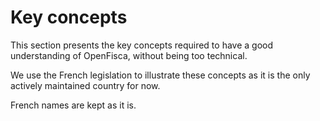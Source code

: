 # Key concepts

This section presents the key concepts required to have a good understanding of OpenFisca, without being too technical.

We use the French legislation to illustrate these concepts as it is the only actively maintained country for now.

French names are kept as it is.


